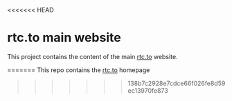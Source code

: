 <<<<<<< HEAD
# rtc.to main website

This project contains the content of the main [rtc.to][rtc.to] website.



[rtc.to]: http://www.rtc.to
=======
This repo contains the [rtc.to](http://rtc.to) homepage
>>>>>>> 138b7c2928e7cdce66f026fe8d59ec13970fe873
